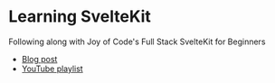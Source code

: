# Learning SvelteKit

Following along with Joy of Code's Full Stack SvelteKit for Beginners
- [Blog post](https://joyofcode.xyz/sveltekit-for-beginners)
- [YouTube playlist](https://www.youtube.com/playlist?list=PLA9WiRZ-IS_zXZZyW4qfj0akvOAtk6MFS)